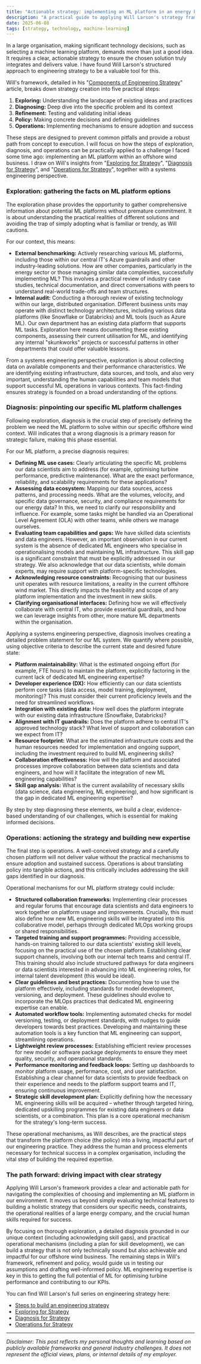```yaml
---
title: "Actionable strategy: implementing an ML platform in an energy business"
description: "A practical guide to applying Will Larson's strategy framework for selecting and deploying a machine learning platform, addressing common organisational challenges."
date: 2025-06-08
tags: [strategy, technology, machine-learning]
---
```


In a large organisation, making significant technology decisions, such as selecting a machine learning platform, demands more than just a good idea. It requires a clear, actionable strategy to ensure the chosen solution truly integrates and delivers value. I have found Will Larson's structured approach to engineering strategy to be a valuable tool for this.

Will's framework, detailed in his "[Components of Engineering Strategy](https://lethain.com/components-of-eng-strategy/)" article, breaks down strategy creation into five practical steps:

1.  **Exploring:** Understanding the landscape of existing ideas and practices
2.  **Diagnosing:** Deep dive into the specific problem and its context
3.  **Refinement:** Testing and validating initial ideas
4.  **Policy:** Making concrete decisions and defining guidelines
5.  **Operations:** Implementing mechanisms to ensure adoption and success

These steps are designed to prevent common pitfalls and provide a robust path from concept to execution. I will focus on how the steps of exploration, diagnosis, and operations can be practically applied to a challenge I faced some time ago: implementing an ML platform within an offshore wind business. I draw on Will's insights from "[Exploring for Strategy](https://lethain.com/exploring-for-strategy/)", "[Diagnosis for Strategy](https://lethain.com/diagnosis-for-strategy/)", and "[Operations for Strategy](https://lethain.com/operations-for-strategy/)", together with a systems engineering perspective.

### Exploration: gathering the facts on ML platform options

The exploration phase provides the opportunity to gather comprehensive information about potential ML platforms without premature commitment. It is about understanding the practical realities of different solutions and avoiding the trap of simply adopting what is familiar or trendy, as Will cautions.

For our context, this means:

*   **External benchmarking:** Actively researching various ML platforms, including those within our central IT's Azure guardrails and other industry-leading solutions. How are other companies, particularly in the energy sector or those managing similar data complexities, successfully implementing ML? This involves a practical review of industry case studies, technical documentation, and direct conversations with peers to understand real-world trade-offs and team structures.
*   **Internal audit:** Conducting a thorough review of existing technology within our large, distributed organisation. Different business units may operate with distinct technology architectures, including various data platforms (like Snowflake or Databricks) and ML tools (such as Azure ML). Our own department has an existing data platform that supports ML tasks. Exploration here means documenting these existing components, assessing their current utilisation for ML, and identifying any internal "skunkworks" projects or successful patterns in other departments that could offer valuable lessons.

From a systems engineering perspective, exploration is about collecting data on available components and their performance characteristics. We are identifying existing infrastructure, data sources, and tools, and also very important, understanding the human capabilities and team models that support successful ML operations in various contexts. This fact-finding ensures strategy is founded on a broad understanding of the options.

### Diagnosis: pinpointing our specific ML platform challenges

Following exploration, diagnosis is the crucial step of precisely defining the problem we need the ML platform to solve within our specific offshore wind context. Will indicates that a wrong diagnosis is a primary reason for strategic failure, making this phase essential.

For our ML platform, a precise diagnosis requires:

*   **Defining ML use cases:** Clearly articulating the specific ML problems our data scientists aim to address (for example, optimising turbine performance, predictive maintenance). What are the exact performance, reliability, and scalability requirements for these applications?
*   **Assessing data ecosystem:** Mapping our data sources, access patterns, and processing needs. What are the volumes, velocity, and specific data governance, security, and compliance requirements for our energy data? In this, we need to clarify our responsibility and influence. For example, some tasks might be handled via an Operational Level Agreement (OLA) with other teams, while others we manage ourselves.
*   **Evaluating team capabilities and gaps:** We have skilled data scientists and data engineers. However, an important observation in our current system is the absence of dedicated ML engineers who specialise in operationalising models and maintaining ML infrastructure. This skill gap is a significant constraint that must be explicitly addressed in our strategy. We also acknowledge that our data scientists, while domain experts, may require support with platform-specific technologies.
*   **Acknowledging resource constraints:** Recognising that our business unit operates with resource limitations, a reality in the current offshore wind market. This directly impacts the feasibility and scope of any platform implementation and the investment in new skills.
*   **Clarifying organisational interfaces:** Defining how we will effectively collaborate with central IT, who provide essential guardrails, and how we can leverage insights from other, more mature ML departments within the organisation.

Applying a systems engineering perspective, diagnosis involves creating a detailed problem statement for our ML system. We quantify where possible, using objective criteria to describe the current state and desired future state:

*   **Platform maintainability:** What is the estimated ongoing effort (for example, FTE hours) to maintain the platform, explicitly factoring in the current lack of dedicated ML engineering expertise?
*   **Developer experience (DX):** How efficiently can our data scientists perform core tasks (data access, model training, deployment, monitoring)? This must consider their current proficiency levels and the need for streamlined workflows.
*   **Integration with existing data:** How well does the platform integrate with our existing data infrastructure (Snowflake, Databricks)?
*   **Alignment with IT guardrails:** Does the platform adhere to central IT's approved technology stack? What level of support and collaboration can we expect from IT?
*   **Resource footprint:** What are the estimated infrastructure costs and the human resources needed for implementation and ongoing support, including the investment required to build ML engineering skills?
*   **Collaboration effectiveness:** How will the platform and associated processes improve collaboration between data scientists and data engineers, and how will it facilitate the integration of new ML engineering capabilities?
*   **Skill gap analysis:** What is the current availability of necessary skills (data science, data engineering, ML engineering), and how significant is the gap in dedicated ML engineering expertise?

By step by step diagnosing these elements, we build a clear, evidence-based understanding of our challenges, which is essential for making informed decisions.

### Operations: actioning the strategy and building new expertise

The final step is operations. A well-conceived strategy and a carefully chosen platform will not deliver value without the practical mechanisms to ensure adoption and sustained success. Operations is about translating policy into tangible actions, and this critically includes addressing the skill gaps identified in our diagnosis.

Operational mechanisms for our ML platform strategy could include:

*   **Structured collaboration frameworks:** Implementing clear processes and regular forums that encourage data scientists and data engineers to work together on platform usage and improvements. Crucially, this must also define how new ML engineering skills will be integrated into this collaborative model, perhaps through dedicated MLOps working groups or shared responsibilities.
*   **Targeted training and support programmes:** Providing accessible, hands-on training tailored to our data scientists' existing skill levels, focusing on the practical use of the chosen platform. Establishing clear support channels, involving both our internal tech teams and central IT. This training should also include structured pathways for data engineers or data scientists interested in advancing into ML engineering roles, for internal talent development (this would be ideal).
*   **Clear guidelines and best practices:** Documenting how to use the platform effectively, including standards for model development, versioning, and deployment. These guidelines should evolve to incorporate the MLOps practices that dedicated ML engineering expertise can enable.
*   **Automated workflow tools:** Implementing automated checks for model versioning, testing, or deployment standards, with nudges to guide developers towards best practices. Developing and maintaining these automation tools is a key function that ML engineering can support, streamlining operations.
*   **Lightweight review processes:** Establishing efficient review processes for new model or software package deployments to ensure they meet quality, security, and operational standards.
*   **Performance monitoring and feedback loops:** Setting up dashboards to monitor platform usage, performance, cost, and user satisfaction. Establishing a clear channel for data scientists to provide feedback on their experience and needs to the platform support teams and IT, ensuring continuous improvement.
*   **Strategic skill development plan:** Explicitly defining how the necessary ML engineering skills will be acquired – whether through targeted hiring, dedicated upskilling programmes for existing data engineers or data scientists, or a combination. This plan is a core operational mechanism for the strategy's long-term success.

These operational mechanisms, as Will describes, are the practical steps that transform the platform choice (the policy) into a living, impactful part of our engineering practice. They address the human and process elements necessary for technical success in a complex organisation, including the vital step of building the required expertise.

### The path forward: driving impact with clear strategy

Applying Will Larson's framework provides a clear and actionable path for navigating the complexities of choosing and implementing an ML platform in our environment. It moves us beyond simply evaluating technical features to building a holistic strategy that considers our specific needs, constraints, the operational realities of a large energy company, and the crucial human skills required for success.

By focusing on thorough exploration, a detailed diagnosis grounded in our unique context (including acknowledging skill gaps), and practical operational mechanisms (including a plan for skill development), we can build a strategy that is not only technically sound but also achievable and impactful for our offshore wind business. The remaining steps in Will's framework, refinement and policy, would guide us in testing our assumptions and drafting well-informed policy. ML engineering expertise is key in this to getting the full potential of ML for optimising turbine performance and contributing to our KPIs.

You can find Will Larson's full series on engineering strategy here:

*   [Steps to build an engineering strategy](https://lethain.com/components-of-eng-strategy/)
*   [Exploring for Strategy](https://lethain.com/exploring-for-strategy/)
*   [Diagnosis for Strategy](https://lethain.com/diagnosis-for-strategy/)
*   [Operations for Strategy](https://lethain.com/operations-for-strategy/)

***

*Disclaimer: This post reflects my personal thoughts and learning based on publicly available frameworks and general industry challenges. It does not represent the official views, plans, or internal details of my employer.*